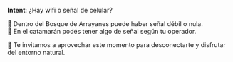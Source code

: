 **Intent**: ¿Hay wifi o señal de celular?

📶 Dentro del Bosque de Arrayanes puede haber señal débil o nula.  
📡 En el catamarán podés tener algo de señal según tu operador.

🧘 Te invitamos a aprovechar este momento para desconectarte y disfrutar del entorno natural.